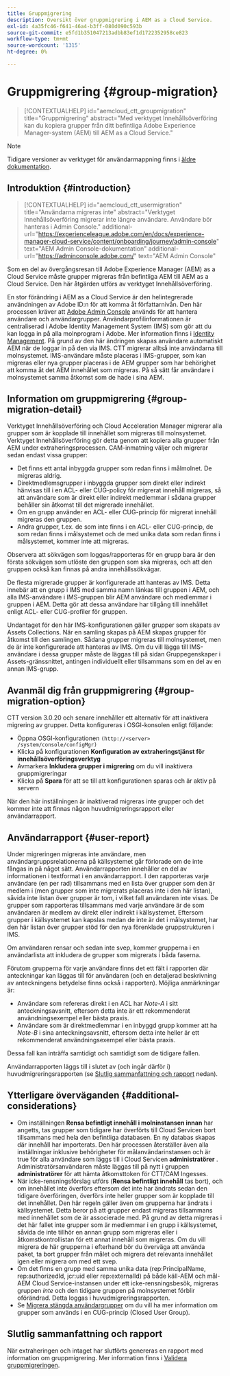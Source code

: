 ```yaml
---
title: Gruppmigrering
description: Översikt över gruppmigrering i AEM as a Cloud Service.
exl-id: 4a35fc46-f641-46a4-b3ff-080d090c593b
source-git-commit: e5fd1b351047213adbb83ef1d1722352958ce823
workflow-type: tm+mt
source-wordcount: '1315'
ht-degree: 0%

---
```



# Gruppmigrering {#group-migration}

>[!CONTEXTUALHELP]
>id="aemcloud_ctt_groupmigration"
>title="Gruppmigrering"
>abstract="Med verktyget Innehållsöverföring kan du kopiera grupper från ditt befintliga Adobe Experience Manager-system (AEM) till AEM as a Cloud Service."

>[!NOTE]
>Tidigare versioner av verktyget för användarmappning finns i [äldre dokumentation](/help/journey-migration/content-transfer-tool/user-mapping-tool-legacy/considerations-user-mapping-tool-legacy.md).

## Introduktion {#introduction}

>[!CONTEXTUALHELP]
>id="aemcloud_ctt_usermigration"
>title="Användarna migreras inte"
>abstract="Verktyget Innehållsöverföring migrerar inte längre användare. Användare bör hanteras i Admin Console."
>additional-url="https://experienceleague.adobe.com/en/docs/experience-manager-cloud-service/content/onboarding/journey/admin-console" text="AEM Admin Console-dokumentation"
>additional-url="https://adminconsole.adobe.com/" text="AEM Admin Console"
>
Som en del av övergångsresan till Adobe Experience Manager (AEM) as a Cloud Service måste grupper migreras från befintliga AEM till AEM as a Cloud Service. Den här åtgärden utförs av verktyget Innehållsöverföring.

En stor förändring i AEM as a Cloud Service är den helintegrerade användningen av Adobe ID:n för att komma åt författarnivån. Den här processen kräver att [Adobe Admin Console](https://helpx.adobe.com/enterprise/using/admin-console.html) används för att hantera användare och användargrupper. Användarprofilinformationen är centraliserad i Adobe Identity Management System (IMS) som gör att du kan logga in på alla molnprogram i Adobe. Mer information finns i [Identity Management](https://experienceleague.adobe.com/docs/experience-manager-cloud-service/content/overview/what-is-new-and-different.html#identity-management). På grund av den här ändringen skapas användare automatiskt AEM när de loggar in på den via IMS.  CTT migrerar alltså inte användarna till molnsystemet.  IMS-användare måste placeras i IMS-grupper, som kan migreras eller nya grupper placeras i de AEM grupper som har behörighet att komma åt det AEM innehållet som migreras.  På så sätt får användare i molnsystemet samma åtkomst som de hade i sina AEM.

## Information om gruppmigrering {#group-migration-detail}

Verktyget Innehållsöverföring och Cloud Acceleration Manager migrerar alla grupper som är kopplade till innehållet som migreras till molnsystemet. Verktyget Innehållsöverföring gör detta genom att kopiera alla grupper från AEM under extraheringsprocessen. CAM-inmatning väljer och migrerar sedan endast vissa grupper:

* Det finns ett antal inbyggda grupper som redan finns i målmolnet. De migreras aldrig.
* Direktmedlemsgrupper i inbyggda grupper som direkt eller indirekt hänvisas till i en ACL- eller CUG-policy för migrerat innehåll migreras, så att användare som är direkt eller indirekt medlemmar i sådana grupper behåller sin åtkomst till det migrerade innehållet.
* Om en grupp använder en ACL- eller CUG-princip för migrerat innehåll migreras den gruppen.
* Andra grupper, t.ex. de som inte finns i en ACL- eller CUG-princip, de som redan finns i målsystemet och de med unika data som redan finns i målsystemet, kommer inte att migreras.

Observera att sökvägen som loggas/rapporteras för en grupp bara är den första sökvägen som utlöste den gruppen som ska migreras, och att den gruppen också kan finnas på andra innehållssökvägar.

De flesta migrerade grupper är konfigurerade att hanteras av IMS.  Detta innebär att en grupp i IMS med samma namn länkas till gruppen i AEM, och alla IMS-användare i IMS-gruppen blir AEM användare och medlemmar i gruppen i AEM.  Detta gör att dessa användare har tillgång till innehållet enligt ACL- eller CUG-profiler för gruppen.

Undantaget för den här IMS-konfigurationen gäller grupper som skapats av Assets Collections. När en samling skapas på AEM skapas grupper för åtkomst till den samlingen. Sådana grupper migreras till molnsystemet, men de är inte konfigurerade att hanteras av IMS.  Om du vill lägga till IMS-användare i dessa grupper måste de läggas till på sidan Gruppegenskaper i Assets-gränssnittet, antingen individuellt eller tillsammans som en del av en annan IMS-grupp.


## Avanmäl dig från gruppmigrering {#group-migration-option}

CTT version 3.0.20 och senare innehåller ett alternativ för att inaktivera migrering av grupper.  Detta konfigureras i OSGI-konsolen enligt följande:

* Öppna OSGI-konfigurationen `(http://<server> /system/console/configMgr)`
* Klicka på konfigurationen **Konfiguration av extraheringstjänst för innehållsöverföringsverktyg**
* Avmarkera **Inkludera grupper i migrering** om du vill inaktivera gruppmigreringar
* Klicka på **Spara** för att se till att konfigurationen sparas och är aktiv på servern

När den här inställningen är inaktiverad migreras inte grupper och det kommer inte att finnas någon huvudmigreringsrapport eller användarrapport.

## Användarrapport {#user-report}

Under migreringen migreras inte användare, men användargruppsrelationerna på källsystemet går förlorade om de inte fångas in på något sätt.  Användarrapporten innehåller en del av informationen i textformat i en användarrapport. I den rapporteras varje användare (en per rad) tillsammans med en lista över grupper som den är medlem i (men grupper som inte migrerats placeras inte i den här listan), såvida inte listan över grupper är tom, i vilket fall användaren inte visas. De grupper som rapporteras tillsammans med varje användare är de som användaren är medlem av direkt eller indirekt i källsystemet. Eftersom grupper i källsystemet kan kapslas medan de inte är det i målsystemet, har den här listan över grupper stöd för den nya förenklade gruppstrukturen i IMS.

Om användaren rensar och sedan inte svep, kommer grupperna i en användarlista att inkludera de grupper som migrerats i båda faserna.

Förutom grupperna för varje användare finns det ett fält i rapporten där anteckningar kan läggas till för användaren (och en detaljerad beskrivning av anteckningens betydelse finns också i rapporten).  Möjliga anmärkningar är:

* Användare som refereras direkt i en ACL har *Note-A* i sitt anteckningsavsnitt, eftersom detta inte är ett rekommenderat användningsexempel eller bästa praxis.
* Användare som är direktmedlemmar i en inbyggd grupp kommer att ha *Note-B* i sina anteckningsavsnitt, eftersom detta inte heller är ett rekommenderat användningsexempel eller bästa praxis.

Dessa fall kan inträffa samtidigt och samtidigt som de tidigare fallen.

Användarrapporten läggs till i slutet av (och ingår därför i) huvudmigreringsrapporten (se [Slutlig sammanfattning och rapport](#final-summary-and-report) nedan).

## Ytterligare överväganden {#additional-considerations}

* Om inställningen **Rensa befintligt innehåll i molninstansen innan** har angetts, tas grupper som tidigare har överförts till Cloud Servicen bort tillsammans med hela den befintliga databasen. En ny databas skapas där innehåll har importerats. Den här processen återställer även alla inställningar inklusive behörigheter för målanvändarinstansen och är true för alla användare som läggs till i Cloud Servicen **administratörer** . Administratörsanvändaren måste läggas till på nytt i gruppen **administratörer** för att hämta åtkomsttoken för CTT/CAM Ingesses.
* När icke-rensningsförslag utförs (**Rensa befintligt innehåll** tas bort), och om innehållet inte överförs eftersom det inte har ändrats sedan den tidigare överföringen, överförs inte heller grupper som är kopplade till det innehållet. Den här regeln gäller även om grupperna har ändrats i källsystemet. Detta beror på att grupper endast migreras tillsammans med innehållet som de är associerade med. På grund av detta migreras i det här fallet inte grupper som är medlemmar i en grupp i källsystemet, såvida de inte tillhör en annan grupp som migreras eller i åtkomstkontrollistan för ett annat innehåll som migreras. Om du vill migrera de här grupperna i efterhand bör du överväga att använda paket, ta bort grupper från målet och migrera det relevanta innehållet igen eller migrera om med ett svep.
* Om det finns en grupp med samma unika data (rep:PrincipalName, rep:authorizedId, jcr:uid eller rep:externalId) på både käll-AEM och mål-AEM Cloud Service-instansen under ett icke-rensningsbesök, migreras gruppen _inte_ och den tidigare gruppen på molnsystemet förblir oförändrad. Detta loggas i huvudmigreringsrapporten.
* Se [Migrera stängda användargrupper](/help/journey-migration/content-transfer-tool/using-content-transfer-tool/closed-user-groups-migration.md) om du vill ha mer information om grupper som används i en CUG-princip (Closed User Group).

## Slutlig sammanfattning och rapport

När extraheringen och intaget har slutförts genereras en rapport med information om gruppmigrering. Mer information finns i [Validera gruppmigreringen](/help/journey-migration/content-transfer-tool/using-content-transfer-tool/validating-content-transfers.md#how-to-validate-group-migration).
